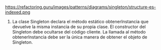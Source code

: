 https://refactoring.guru/images/patterns/diagrams/singleton/structure-es-indexed.png

1) La clase Singleton declara el método estático obtenerInstancia que devuelve la misma instancia de su propia clase. El constructor del Singleton debe ocultarse del código cliente. La llamada al método obtenerInstancia debe ser la única manera de obtener el objeto de Singleton.

